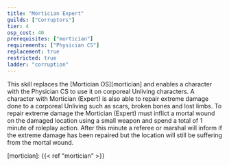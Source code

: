 ```yaml
---
title: "Mortician Expert"
guilds: ["Corruptors"]
tier: 4
osp_cost: 40
prerequisites: ["mortician"]
requirements: ["Physician CS"]
replacement: true
restricted: true
ladder: "corruption"
---
```

This skill replaces the [Mortician OS][mortician] and enables a character with the Physician CS to use it on corporeal Unliving characters. A character with Mortician (Expert) is also able to repair extreme damage done to a corporeal Unliving such as scars, broken bones and lost limbs. To repair extreme damage the Mortician (Expert) must inflict a mortal wound on the damaged location using a small weapon and spend a total of 1 minute of roleplay action. After this minute a referee or marshal will inform if the extreme damage has been repaired but the location will still be suffering from the mortal wound.

[mortician]: {{< ref "mortician" >}}
